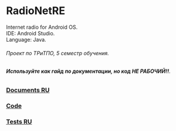 # RadioNetRE
Internet radio for Android OS.  
IDE: Android Studio.  
Language: Java.  
###### Проект по ТРиТПО, 5 семестр обучения.  
###### **Используйте как гайд по документации, но код НЕ РАБОЧИЙ!!**. 
### [Documents RU](/Documents)  
### [Code](/Code/app/src/main/java/com/radionetre)
### [Tests RU](/Documents/Tests/README.md)  
